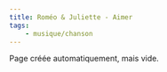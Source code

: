 ```yaml
---
title: Roméo & Juliette - Aimer
tags:
    - musique/chanson
---
```


Page créée automatiquement, mais vide.
